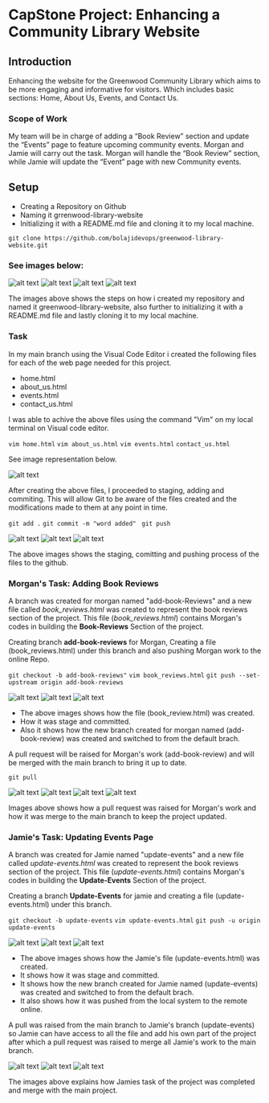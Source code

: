 # CapStone Project: Enhancing a Community Library Website

## Introduction

Enhancing the website for the Greenwood Community Library which aims to be more engaging and informative for visitors. Which includes basic sections: Home, About Us, Events, and Contact Us.

### Scope of Work

My team will be in charge of adding a “Book Review” section and update the “Events” page to feature upcoming community events.
Morgan and Jamie will carry out the task. Morgan will handle the “Book Review” section, while Jamie will update the “Event” page with new Community events.

## Setup

* Creating a Repository on Github
* Naming it grrenwood-library-website
* Initializing it with a README.md file and cloning it to my local machine.

`git clone https://github.com/bolajidevops/greenwood-library-website.git`

### See images below:

![alt text](images/image1.png)
![alt text](images/image2.png)
![alt text](images/image3.png)
![alt text](images/image4.png)

The images above shows the steps on how i created my repository and named it greenwood-library-website, also further to initializing it with a README.md file and lastly cloning it to my local machine.

### Task

In my main branch using the Visual Code Editor i created the following files for each of the web page needed for this project.

* home.html
* about_us.html
* events.html
* contact_us.html

I was able to achive the above files using the command "Vim" on my local terminal on Visual code editor.

`vim home.html`
`vim about_us.html`
`vim events.html`
`contact_us.html`

See image representation below. 

![alt text](images/image5.png)

After creating the above files, I proceeded to staging, adding and commiting. This will allow Git to be aware of the files created and the modifications made to them at any point in time.

`git add .`
`git commit -m "word added"`
` git push`

![alt text](images/image6.png)
![alt text](images/image7.png)
![alt text](images/image8.png)

The above images shows the staging, comitting and pushing process of the files to the github.

### Morgan's Task: Adding Book Reviews

A branch was created for morgan named "add-book-Reviews" and a new file called *book_reviews.html* was created to represent the book reviews section of the project.
This file (*book_reviews.html*) contains Morgan's codes in building the **Book-Reviews** Section of the project.

Creating branch **add-book-reviews** for Morgan, Creating a file (book_reviews.html) under this branch and also pushing Morgan work to the online Repo.

`git checkout -b add-book-reviews"`
`vim book_reviews.html`
`git push --set-upstream origin add-book-reviews`


![alt text](images/image9.png)
![alt text](images/image10.png)
![alt text](images/image11.png)

- The above images shows how the file (book_review.html) was created.
- How it was stage and committed. 
- Also it shows how the new  branch created for morgan named (add-book-review) was created and switched to from the default brach.

A pull request will be raised for Morgan's work (add-book-review) and will be merged with the main branch to bring it up to date.

`git pull`

![alt text](images/image12.png)
![alt text](images/image13.png)
![alt text](images/image14.png)
![alt text](images/images15.png)

Images above shows how a pull request was raised for Morgan's work and how it was merge to the main branch to keep the project updated.

### Jamie's Task: Updating Events Page

 A branch was created for Jamie named "update-events" and a new file called *update-events.html* was created to represent the book reviews section of the project.
This file (*update-events.html*) contains Morgan's codes in building the **Update-Events** Section of the project.

Creating a branch **Update-Events** for jamie and creating a file (update-events.html) under this branch.

`git checkout -b update-events`
`vim update-events.html`
`git push -u origin update-events`

![alt text](images/image16.png)
![alt text](images/image17.png)
![alt text](images/image18.png)

- The above images shows how the Jamie's file (update-events.html) was created.
- It shows how it was stage and committed.
- It shows how the new  branch created for Jamie named (update-events) was created and switched to from the default brach.
- It also shows how it was pushed from the local system to the remote online.


A pull was raised from the main branch to Jamie's branch (update-events) so Jamie can have access to all the file and add his own part of the project after which a pull request was raised to merge all Jamie's work to the main branch.

![alt text](images/image19.png)
![alt text](images/image20.png)
![alt text](images/image21.png)

The images above explains how Jamies task of the project was completed and merge with the main project.